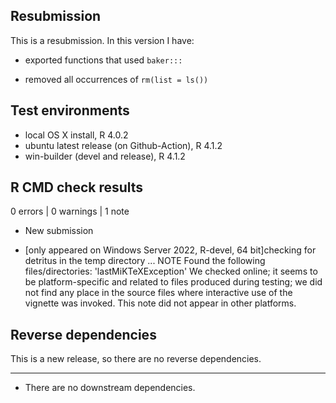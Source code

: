 ## Resubmission
This is a resubmission. In this version I have:

* exported functions that used `baker:::`

* removed all occurrences of `rm(list = ls())`


## Test environments
* local OS X install, R 4.0.2
* ubuntu latest release (on Github-Action), R 4.1.2
* win-builder (devel and release), R 4.1.2

## R CMD check results

0 errors | 0 warnings | 1 note

* New submission

* [only appeared on Windows Server 2022, R-devel, 64 bit]checking for detritus in the temp directory ... NOTE
Found the following files/directories:
  'lastMiKTeXException'
  We checked online; it seems to be platform-specific and related to files produced during testing; we did not find any place in the source files where interactive use of the vignette was invoked. This note did not appear in other platforms.

## Reverse dependencies

This is a new release, so there are no reverse dependencies.

---

* There are no downstream dependencies.
